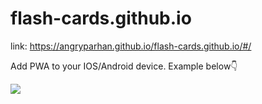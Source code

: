 # flash-cards.github.io

link: https://angryparhan.github.io/flash-cards.github.io/#/

Add PWA to your IOS/Android device. Example below:point_down:
        
![](git.gif)



